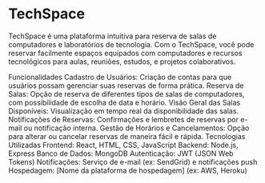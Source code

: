 # TechSpace
TechSpace é uma plataforma intuitiva para reserva de salas de computadores e laboratórios de tecnologia. Com o TechSpace, você pode reservar facilmente espaços equipados com computadores e recursos tecnológicos para aulas, reuniões, estudos, e projetos colaborativos.

Funcionalidades
Cadastro de Usuários: Criação de contas para que usuários possam gerenciar suas reservas de forma prática.
Reserva de Salas: Opção de reserva de diferentes tipos de salas de computadores, com possibilidade de escolha de data e horário.
Visão Geral das Salas Disponíveis: Visualização em tempo real da disponibilidade das salas.
Notificações de Reservas: Confirmações e lembretes de reservas por e-mail ou notificação interna.
Gestão de Horários e Cancelamentos: Opção para alterar ou cancelar reservas de maneira fácil e rápida.
Tecnologias Utilizadas
Frontend: React, HTML, CSS, JavaScript
Backend: Node.js, Express
Banco de Dados: MongoDB
Autenticação: JWT (JSON Web Tokens)
Notificações: Serviço de e-mail (ex: SendGrid) e notificações push
Hospedagem: [Nome da plataforma de hospedagem] (ex: AWS, Heroku)
